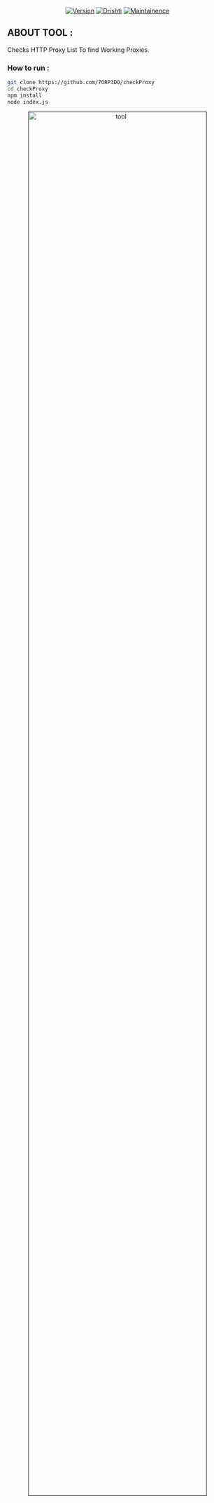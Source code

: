 
<p align="center">
<a href="#"><img title="Version" src="https://img.shields.io/badge/Version-1.0.0-green.svg?style=flat-square"></a>
<a href="#"><img title="Drishti" src="https://hits.seeyoufarm.com/api/count/incr/badge.svg?url=https://github.com/7ORP3DO/checkProxy&title=Profile%20Views"></a>
<a href="#"><img title="Maintainence" src="https://img.shields.io/badge/Maintained%3F-yes-green.svg"></a>
</p>

## ABOUT TOOL :

Checks HTTP Proxy List To find Working Proxies.


### How to run :

```sh
git clone https://github.com/7ORP3DO/checkProxy
cd checkProxy
npm install
node index.js
```


<p align="center">
<a href="" ><img width="90%" title="tool" src="https://user-images.githubusercontent.com/80192140/143268576-00854c8b-7b31-4e96-940b-dc7300e6ea51.PNG"></a>
</p>
